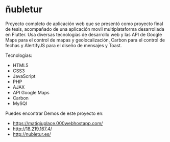 # ñubletur

Proyecto completo de aplicación web que se presentó como proyecto final de tesis, acompañado de una aplicación movil multiplataforma desarrollada en Flutter.
Usa diversas tecnologías de desarrollo web y las API de Google Maps para el control de mapas y geolocalización, Carbon para el control de fechas y AlertifyJS para el diseño de mensajes y Toast.

Tecnologias:
* HTML5
* CSS3
* JavaScript
* PHP
* AJAX
* API Google Maps
* Carbon
* MySQl


Puedes encontrar Demos de este proyecto en:

* https://matiqiuplace.000webhostapp.com/
* http://18.219.167.4/
* http://nubletur.es/
